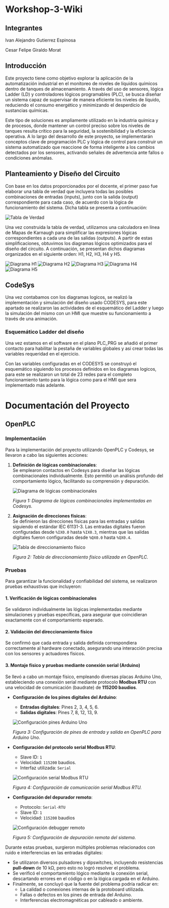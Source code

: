 # Workshop-3-Wiki

## Integrantes

Ivan Alejandro Gutierrez Espinosa

Cesar Felipe Giraldo Morat

## Introducción

Este proyecto tiene como objetivo explorar la aplicación de la automatización industrial en el monitoreo de niveles de líquidos químicos dentro de tanques de almacenamiento. A través del uso de sensores, lógica Ladder (LD) y controladores lógicos programables (PLC), se busca diseñar un sistema capaz de supervisar de manera eficiente los niveles de líquido, reduciendo el consumo energético y minimizando el desperdicio de sustancias químicas.

Este tipo de soluciones es ampliamente utilizado en la industria química y de procesos, donde mantener un control preciso sobre los niveles de tanques resulta crítico para la seguridad, la sostenibilidad y la eficiencia operativa. A lo largo del desarrollo de este proyecto, se implementarán conceptos clave de programación PLC y lógica de control para construir un sistema automatizado que reaccione de forma inteligente a los cambios detectados por los sensores, activando señales de advertencia ante fallos o condiciones anómalas.

## Planteamiento y Diseño del Circuito

Con base en los datos proporcionados por el docente, el primer paso fue elaborar una tabla de verdad que incluyera todas las posibles combinaciones de entradas (inputs), junto con la salida (output) correspondiente para cada caso, de acuerdo con la lógica de funcionamiento del sistema. Dicha tabla se presenta a continuación:

![Tabla de Verdad](Images/Tabla_de_Verdad.png)

Una vez construida la tabla de verdad, utilizamos una calculadora en línea de Mapas de Karnaugh para simplificar las expresiones lógicas correspondientes a cada una de las salidas (outputs). A partir de estas simplificaciones, obtuvimos los diagramas lógicos optimizados para el diseño del circuito. A continuación, se presentan dichos diagramas organizados en el siguiente orden: H1, H2, H3, H4 y H5.

![Diagrama H1](Images/Diagrama_H1.png)
![Diagrama H2](Images/Diagrama_H2.png)
![Diagrama H3](Images/Diagrama_H3.png)
![Diagrama H4](Images/Diagrama_H4.png)
![Diagrama H5](Images/Diagrama_H5.png)

## CodeSys
Una vez contabamos con los diagramas logicos, se realizó la implementación y simulación del diseño usado CODESYS, para este apartado se realizaron las actividades de el esquemático del Ladder y luego la simulación del mismo con un HMI que muestre su funcionamiento a través de una animación.

### Esquemático Ladder del diseño
Una vez estamos en el software en el plano PLC_PRG se añadió el primer contacto para habilitar la pestaña de variables globales y asi crear todas las variables requeridad en el ejercicio.

Con las variables configuradas en el CODESYS se construyó el esquemático siguiendo los procesos definidos en los diagramas logicos, para este se realizaron un total de 23 redes para el completo funcionamiento tanto para la lógica como para el HMI que sera implementado más adelante. 
# Documentación del Proyecto

## OpenPLC

### Implementación

Para la implementación del proyecto utilizando OpenPLC y Codesys, se llevaron a cabo las siguientes acciones:

1. **Definición de lógicas combinacionales**:  
   Se emplearon contactos en Codesys para diseñar las lógicas combinacionales individualmente. Esto permitió un análisis profundo del comportamiento lógico, facilitando su comprensión y depuración.

   ![Diagrama de lógicas combinacionales](Images/Diagrama.jpg)

   *Figura 1: Diagrama de lógicas combinacionales implementadas en Codesys.*

2. **Asignación de direcciones físicas**:  
   Se definieron las direcciones físicas para las entradas y salidas siguiendo el estándar IEC 61131-3. Las entradas digitales fueron configuradas desde `%IX0.0` hasta `%IX0.3`, mientras que las salidas digitales fueron configuradas desde `%QX0.0` hasta `%QX0.4`.  
   
   ![Tabla de direccionamiento físico](Images/Table.jpg)

   *Figura 2: Tabla de direccionamiento físico utilizada en OpenPLC.*

### Pruebas

Para garantizar la funcionalidad y confiabilidad del sistema, se realizaron pruebas exhaustivas que incluyeron:

#### 1. Verificación de lógicas combinacionales
Se validaron individualmente las lógicas implementadas mediante simulaciones y pruebas específicas, para asegurar que coincidieran exactamente con el comportamiento esperado.

#### 2. Validación del direccionamiento físico
Se confirmó que cada entrada y salida definida correspondiera correctamente al hardware conectado, asegurando una interacción precisa con los sensores y actuadores físicos.

#### 3. Montaje físico y pruebas mediante conexión serial (Arduino)
Se llevó a cabo un montaje físico, empleando diversas placas Arduino Uno, estableciendo una conexión serial mediante protocolo **Modbus RTU** con una velocidad de comunicación (baudrate) de **115200 baudios**.

- **Configuración de los pines digitales del Arduino**:
  - **Entradas digitales**: Pines 2, 3, 4, 5, 6.
  - **Salidas digitales**: Pines 7, 8, 12, 13, 9.

  ![Configuración pines Arduino Uno](Images/Ports.jpg)

  *Figura 3: Configuración de pines de entrada y salida en OpenPLC para Arduino Uno.*

- **Configuración del protocolo serial Modbus RTU**:
  - Slave ID: `1`
  - Velocidad: `115200` baudios.
  - Interfaz utilizada: `Serial`

  ![Configuración serial Modbus RTU](Images/serial_2.jpg)

  *Figura 4: Configuración de comunicación serial Modbus RTU.*

- **Configuración del depurador remoto**:
  - Protocolo: `Serial-RTU`
  - Slave ID: `1`
  - Velocidad: `115200` baudios

  ![Configuración debugger remoto](Images/serial_1.jpg)

  *Figura 5: Configuración de depuración remota del sistema.*

Durante estas pruebas, surgieron múltiples problemas relacionados con ruido e interferencias en las entradas digitales:

- Se utilizaron diversos pulsadores y dipswitches, incluyendo resistencias **pull-down** de 10 kΩ, pero esto no logró resolver el problema.
- Se verificó el comportamiento lógico mediante la conexión serial, descartando errores en el código o en la lógica cargada en el Arduino.
- Finalmente, se concluyó que la fuente del problema podría radicar en:
  - La calidad o conexiones internas de la protoboard utilizada.
  - Fallas o defectos en los pines de entrada del Arduino.
  - Interferencias electromagnéticas por cableado o ambiente.

